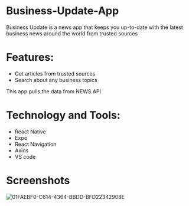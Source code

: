 # Business-Update-App

Business Update is a news app that keeps you up-to-date with the latest business news around the world from trusted sources


# Features: 

- Get articles from trusted sources
- Search about any business topics 

This app pulls the data from NEWS API

# Technology and Tools: 

- React Native
- Expo
- React Navigation
- Axios
- VS code 

# Screenshots



![01FAEBF0-C614-4364-BBDD-BFD22342908E](https://user-images.githubusercontent.com/78560363/203172929-66e42e4c-6958-4c46-ba9e-9e4846a5aed2.jpg)
